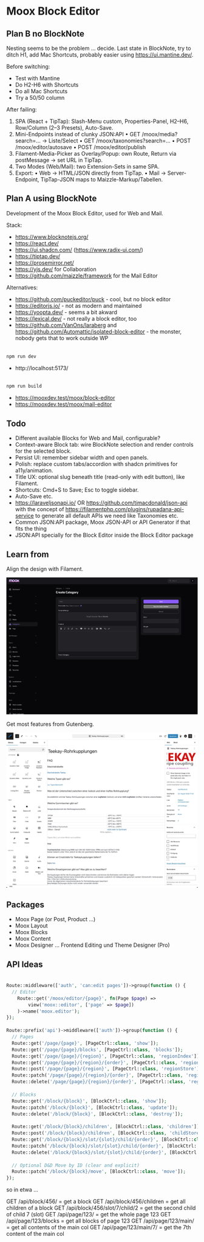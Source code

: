 # Moox Block Editor

## Plan B no BlockNote

Nesting seems to be the problem ... decide.
Last state in BlockNote, try to ditch H1, add Mac Shortcuts, probably easier using https://ui.mantine.dev/.

Before switching:

-   Test with Mantine
-   Do H2-H6 with Shortcuts
-   Do all Mac Shortcuts
-   Try a 50/50 column

After failing:

1. SPA (React + TipTap): Slash-Menu custom, Properties-Panel, H2–H6, Row/Column (2–3 Presets), Auto-Save.
2. Mini-Endpoints instead of clunky JSON:API
   • GET /moox/media?search=… → Liste/Select
   • GET /moox/taxonomies?search=…
   • POST /moox/editor/autosave
   • POST /moox/editor/publish
3. Filament-Media-Picker as Overlay/Popup: own Route, Return via postMessage → set URL in TipTap.
4. Two Modes (Web/Mail): two Extension-Sets in same SPA.
5. Export:
   • Web → HTML/JSON directly from TipTap.
   • Mail → Server-Endpoint, TipTap-JSON maps to Maizzle-Markup/Tabellen.

## Plan A using BlockNote

Development of the Moox Block Editor, used for Web and Mail.

Stack:

-   https://www.blocknotejs.org/
-   https://react.dev/
-   https://ui.shadcn.com/ (https://www.radix-ui.com/)
-   https://tiptap.dev/
-   https://prosemirror.net/
-   https://yjs.dev/ for Collaboration
-   https://github.com/maizzle/framework for the Mail Editor

Alternatives:

-   https://github.com/puckeditor/puck - cool, but no block editor
-   https://editorjs.io/ - not as modern and maintained
-   https://yoopta.dev/ - seems a bit akward
-   https://lexical.dev/ - not really a block editor, too
-   https://github.com/VanOns/laraberg and https://github.com/Automattic/isolated-block-editor - the monster, nobody gets that to work outside WP

```bash

npm run dev

```

-   http://localhost:5173/

```bash

npm run build

```

-   https://mooxdev.test/moox/block-editor
-   https://mooxdev.test/moox/mail-editor

## Todo

-   Different available Blocks for Web and Mail, configurable?
-   Context-aware Block tab: wire BlockNote selection and render controls for the selected block.
-   Persist UI: remember sidebar width and open panels.
-   Polish: replace custom tabs/accordion with shadcn primitives for a11y/animation.
-   Title UX: optional slug beneath title (read-only with edit button), like Filament.
-   Shortcuts: Cmd+S to Save; Esc to toggle sidebar.
-   Auto-Save etc.
-   https://laraveljsonapi.io/ OR https://github.com/timacdonald/json-api with the concept of https://filamentphp.com/plugins/rupadana-api-service to generate all default APIs we need like Taxonomies etc.
-   Common JSON:API package, Moox JSON-API or API Generator if that fits the thing
-   JSON:API specially for the Block Editor inside the Block Editor package

## Learn from

Align the design with Filament.

![Filament](screenshot/filament.jpg)

Get most features from Gutenberg.

![Gutenberg](screenshot/gutenberg.jpg)

## Packages

-   Moox Page (or Post, Product ...)
-   Moox Layout
-   Moox Blocks
-   Moox Content
-   Moox Designer ... Frontend Editing und Theme Designer (Pro)

## API Ideas

```php

Route::middleware(['auth', 'can:edit pages'])->group(function () {
  // Editor
    Route::get('/moox/editor/{page}', fn(Page $page) =>
        view('moox::editor', ['page' => $page])
    )->name('moox.editor');
});

Route::prefix('api')->middleware(['auth'])->group(function () {
  // Pages
  Route::get('/page/{page}', [PageCtrl::class, 'show']);
  Route::get('/page/{page}/blocks', [PageCtrl::class, 'blocks']);
  Route::get('/page/{page}/{region}', [PageCtrl::class, 'regionIndex']);
  Route::get('/page/{page}/{region}/{order}', [PageCtrl::class, 'regionShow']);
  Route::post('/page/{page}/{region}', [PageCtrl::class, 'regionStore']);
  Route::patch('/page/{page}/{region}/{order}', [PageCtrl::class, 'regionUpdate']);
  Route::delete('/page/{page}/{region}/{order}', [PageCtrl::class, 'regionDestroy']);

  // Blocks
  Route::get('/block/{block}', [BlockCtrl::class, 'show']);
  Route::patch('/block/{block}', [BlockCtrl::class, 'update']);
  Route::delete('/block/{block}', [BlockCtrl::class, 'destroy']);

  Route::get('/block/{block}/children', [BlockCtrl::class, 'children']);
  Route::post('/block/{block}/children', [BlockCtrl::class, 'childStore']); // expects slot+order
  Route::get('/block/{block}/slot/{slot}/child/{order}', [BlockCtrl::class, 'childShow']);
  Route::patch('/block/{block}/slot/{slot}/child/{order}', [BlockCtrl::class, 'childUpdate']);
  Route::delete('/block/{block}/slot/{slot}/child/{order}', [BlockCtrl::class, 'childDestroy']);

  // Optional D&D Move by ID (clear and explicit)
  Route::patch('/block/{block}/move', [BlockCtrl::class, 'move']);
});

```

so in etwa ...

GET /api/block/456/ = get a block
GET /api/block/456/children = get all children of a block
GET /api/block/456/slot/7/child/2 = get the second child of child 7 (slot)
GET /api/page/123/ = get the whole page 123
GET /api/page/123/blocks = get all blocks of page 123
GET /api/page/123/main/ = get all contents of the main col
GET /api/page/123/main/7/ = get the 7th content of the main col
